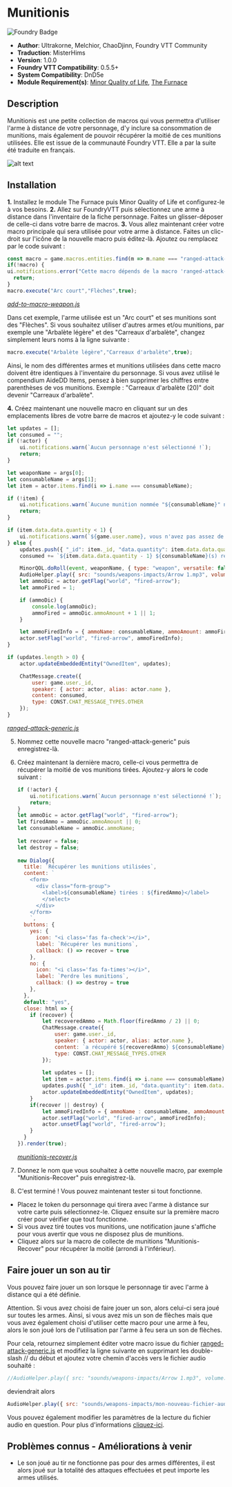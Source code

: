 # Munitionis

![Foundry Badge](https://img.shields.io/badge/Foundry-v0.5.5-informational)

* **Author**: Ultrakorne, Melchior, ChaoDjinn, Foundry VTT Community
* **Traduction**: MisterHims
* **Version**: 1.0.0
* **Foundry VTT Compatibility**: 0.5.5+
* **System Compatibility**: DnD5e
* **Module Requirement(s)**: [Minor Quality of Life](https://gitlab.com/tposney/minor-qol/tree/master), [The Furnace](https://github.com/kakaroto/fvtt-module-furnace)

## Description

Munitionis est une petite collection de macros qui vous permettra d'utiliser l'arme à distance de votre personnage, d'y inclure sa consommation de munitions, mais également de pouvoir récupérer la moitié de ces munitions utilisées. Elle est issue de la communauté Foundry VTT. Elle a par la suite été traduite en français.

![alt text](https://github.com/MisterHims/FoundryVTT/blob/master/ScriptMacros/Munitionis/FR/images/dem-01.gif?raw=true)

## Installation

**1.** Installez le module The Furnace puis Minor Quality of Life et configurez-le à vos besoins.
**2.** Allez sur FoundryVTT puis sélectionnez une arme à distance dans l'inventaire de la fiche personnage. Faites un glisser-déposer de celle-ci dans votre barre de macros.
**3.** Vous allez maintenant créer votre macro principale qui sera utilisée pour votre arme à distance. Faites un clic-droit sur l'icône de la nouvelle macro puis éditez-là. Ajoutez ou remplacez par le code suivant  :

   ```javascript
   const macro = game.macros.entities.find(m => m.name === "ranged-attack-generic");
   if(!macro) {
   ui.notifications.error("Cette macro dépends de la macro 'ranged-attack-generic' qui ne peut être trouvée.");
     return;
   }
   macro.execute("Arc court","Flèches",true);
   ```

   *[add-to-macro-weapon.js](https://github.com/MisterHims/FoundryVTT/blob/master/ScriptMacros/Munitionis/FR/Macros/add-to-macro-weapon.js)*

   Dans cet exemple, l'arme utilisée est un "Arc court" et ses munitions sont des "Flèches". Si vous souhaitez utiliser d'autres armes et/ou munitions, par exemple une "Arbalète légère"     et des "Carreaux d'arbalète", changez simplement leurs noms à la ligne suivante :
  
   ```javascript
   macro.execute("Arbalète légère","Carreaux d'arbalète",true);
   ```

   Ainsi, le nom des différentes armes et munitions utilisées dans cette macro doivent être identiques à l'inventaire du personnage.
   Si vous avez utilisé le compendium AideDD Items, pensez à bien supprimer les chiffres entre parenthèses de vos munitions.
   Exemple : "Carreaux d'arbalète (20)" doit devenir "Carreaux d'arbalète".

**4.** Créez maintenant une nouvelle macro en cliquant sur un des emplacements libres de votre barre de macros et ajoutez-y le code suivant :

   ```javascript
   let updates = [];
   let consumed = "";
   if (!actor) {
       ui.notifications.warn(`Aucun personnage n'est sélectionné !`);
       return;
   }
  
   let weaponName = args[0];
   let consumableName = args[1];
   let item = actor.items.find(i => i.name === consumableName);
  
   if (!item) {
       ui.notifications.warn(`Aucune munition nommée "${consumableName}" n'a été trouvée`);
       return;
   }
  
   if (item.data.data.quantity < 1) {
       ui.notifications.warn(`${game.user.name}, vous n'avez pas assez de ${consumableName} restante(s)`);
   } else {
       updates.push({ "_id": item._id, "data.quantity": item.data.data.quantity - 1 });
       consumed += `${item.data.data.quantity - 1} ${consumableName}(s) restante(s)<br>`;
  
       MinorQOL.doRoll(event, weaponName, { type: "weapon", versatile: false });
       AudioHelper.play({ src: "sounds/weapons-impacts/Arrow 1.mp3", volume: 0.8, autoplay: true, loop: false }, true);
       let ammoDic = actor.getFlag("world", "fired-arrow");
       let ammoFired = 1;
  
       if (ammoDic) {
           console.log(ammoDic);
           ammoFired = ammoDic.ammoAmount + 1 || 1;
       }
  
       let ammoFiredInfo = { ammoName: consumableName, ammoAmount: ammoFired };
       actor.setFlag("world", "fired-arrow", ammoFiredInfo);
   }
  
   if (updates.length > 0) {
       actor.updateEmbeddedEntity("OwnedItem", updates);
  
       ChatMessage.create({
           user: game.user._id,
           speaker: { actor: actor, alias: actor.name },
           content: consumed,
           type: CONST.CHAT_MESSAGE_TYPES.OTHER
       });
   }
   ```
  
   *[ranged-attack-generic.js](https://github.com/MisterHims/FoundryVTT/blob/master/ScriptMacros/Munitionis/FR/Macros/ranged-attack-generic.js)*

5. Nommez cette nouvelle macro "ranged-attack-generic" puis enregistrez-là.

6. Créez maintenant la dernière macro, celle-ci vous permettra de récupérer la moitié de vos munitions tirées. Ajoutez-y alors le code suivant :

   ```javascript
   if (!actor) {
       ui.notifications.warn(`Aucun personnage n'est sélectionné !`);
       return;
   }
   let ammoDic = actor.getFlag("world", "fired-arrow");
   let firedAmmo = ammoDic.ammoAmount || 0;
   let consumableName = ammoDic.ammoName;
  
   let recover = false;
   let destroy = false;
  
   new Dialog({
     title: `Récupérer les munitions utilisées`,
     content: `
       <form>
         <div class="form-group">
           <label>${consumableName} tirées : ${firedAmmo}</label>
           </select>
         </div>
       </form>
       `,
     buttons: {
       yes: {
         icon: "<i class='fas fa-check'></i>",
         label: `Récupérer les munitions`,
         callback: () => recover = true
       },
       no: {
         icon: "<i class='fas fa-times'></i>",
         label: `Perdre les munitions`,
         callback: () => destroy = true
       },
     },
     default: "yes",
     close: html => {
       if (recover) {
           let recoveredAmmo = Math.floor(firedAmmo / 2) || 0;
           ChatMessage.create({
               user: game.user._id,
               speaker: { actor: actor, alias: actor.name },
               content: `a récupéré ${recoveredAmmo} ${consumableName}(s)<br>`,
               type: CONST.CHAT_MESSAGE_TYPES.OTHER
           });
  
           let updates = [];
           let item = actor.items.find(i => i.name === consumableName);
           updates.push({ "_id": item._id, "data.quantity": item.data.data.quantity + recoveredAmmo });
           actor.updateEmbeddedEntity("OwnedItem", updates);
       }
       if(recover || destroy) {
           let ammoFiredInfo = { ammoName : consumableName, ammoAmount : 0};
           actor.setFlag("world", "fired-arrow", ammoFiredInfo);
           actor.unsetFlag("world", "fired-arrow");
       }
     }
   }).render(true);
   ```
  
   *[munitionis-recover.js](https://github.com/MisterHims/FoundryVTT/blob/master/ScriptMacros/Munitionis/FR/Macros/munitionis-recover.js)*

7. Donnez le nom que vous souhaitez à cette nouvelle macro, par exemple "Munitionis-Recover" puis enregistrez-là.

8. C'est terminé ! Vous pouvez maintenant tester si tout fonctionne.

* Placez le token du personnage qui tirera avec l'arme à distance sur votre carte puis sélectionnez-le. Cliquez ensuite sur la première macro créer pour vérifier que tout fonctionne.
* Si vous avez tiré toutes vos munitions, une notification jaune s'affiche pour vous avertir que vous ne disposez plus de munitions.
* Cliquez alors sur la macro de collecte de munitions "Munitionis-Recover" pour récupérer la moitié (arrondi à l'inférieur).

## Faire jouer un son au tir

Vous pouvez faire jouer un son lorsque le personnage tir avec l'arme à distance qui a été définie.

Attention. Si vous avez choisi de faire jouer un son, alors celui-ci sera joué sur toutes les armes. Ainsi, si vous avez mis un son de flèches mais que vous avez également choisi d'utiliser cette macro pour une arme à feu, alors le son joué lors de l'utilisation par l'arme à feu sera un son de flèches.

Pour cela, retournez simplement éditer votre macro issue du fichier [ranged-attack-generic.js](https://github.com/MisterHims/FoundryVTT/blob/130812cf0174cca1e3f3e2a15ca5241b2750c4fc/ScriptMacros/Munitionis/FR/Macros/ranged-attack-generic.js#L24) et modifiez la ligne suivante en supprimant les double-slash // du début et ajoutez votre chemin d'accès vers le fichier audio souhaité :

```javascript
//AudioHelper.play({ src: "sounds/weapons-impacts/Arrow 1.mp3", volume: 0.8, autoplay: true, loop: false }, true);
```

deviendrait alors

```javascript
AudioHelper.play({ src: "sounds/weapons-impacts/mon-nouveau-fichier-audio.mp3", volume: 0.8, autoplay: true, loop: false }, true);
```

Vous pouvez également modifier les paramètres de la lecture du fichier audio en question. Pour plus d'informations [cliquez-ici](https://www.w3schools.com/jsref/dom_obj_audio.asp).

## Problèmes connus - Améliorations à venir

* Le son joué au tir ne fonctionne pas pour des armes différentes, il est alors joué sur la totalité des attaques effectuées et peut importe les armes utilisés.
